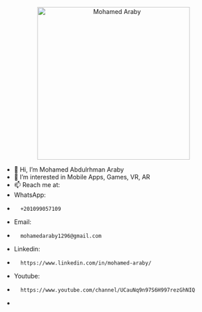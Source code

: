  <p align="center"><img src="https://github.com/mohamedaraby122/CodeForces-ProblemsSolutions/blob/master/araby.png" width="350" title="Mohamed Araby"> </p>

- 👋 Hi, I’m Mohamed Abdulrhman Araby
- 👀 I’m interested in Mobile Apps, Games, VR, AR
- 📫 Reach me at:
- WhatsApp:
-       +201099057109
- Email:
-       mohamedaraby1296@gmail.com
- Linkedin:
-       https://www.linkedin.com/in/mohamed-araby/
- Youtube:
-       https://www.youtube.com/channel/UCauNq9n97S6H997rezGhNIQ
-       

<!---
mohamedaraby122/mohamedaraby122 is a ✨ special ✨ repository because its `README.md` (this file) appears on your GitHub profile.
You can click the Preview link to take a look at your changes.
--->
